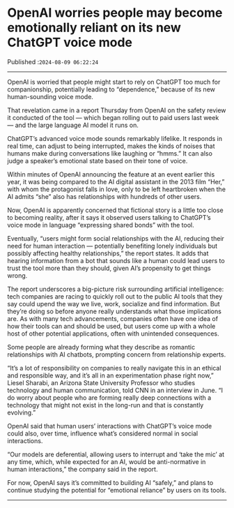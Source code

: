 # OpenAI worries people may become emotionally reliant on its new ChatGPT voice mode

Published :`2024-08-09 06:22:24`

---

OpenAI is worried that people might start to rely on ChatGPT too much for companionship, potentially leading to “dependence,” because of its new human-sounding voice mode.

That revelation came in a report Thursday from OpenAI on the safety review it conducted of the tool — which began rolling out to paid users last week — and the large language AI model it runs on.

ChatGPT’s advanced voice mode sounds remarkably lifelike. It responds in real time, can adjust to being interrupted, makes the kinds of noises that humans make during conversations like laughing or “hmms.” It can also judge a speaker’s emotional state based on their tone of voice.

Within minutes of OpenAI announcing the feature at an event earlier this year, it was being compared to the AI digital assistant in the 2013 film “Her,” with whom the protagonist falls in love, only to be left heartbroken when the AI admits “she” also has relationships with hundreds of other users.

Now, OpenAI is apparently concerned that fictional story is a little too close to becoming reality, after it says it observed users talking to ChatGPT’s voice mode in language “expressing shared bonds” with the tool.

Eventually, “users might form social relationships with the AI, reducing their need for human interaction — potentially benefiting lonely individuals but possibly affecting healthy relationships,” the report states. It adds that hearing information from a bot that sounds like a human could lead users to trust the tool more than they should, given AI’s propensity to get things wrong.

The report underscores a big-picture risk surrounding artificial intelligence: tech companies are racing to quickly roll out to the public AI tools that they say could upend the way we live, work, socialize and find information. But they’re doing so before anyone really understands what those implications are. As with many tech advancements, companies often have one idea of how their tools can and should be used, but users come up with a whole host of other potential applications, often with unintended consequences.

Some people are already forming what they describe as romantic relationships with AI chatbots, prompting concern from relationship experts.

“It’s a lot of responsibility on companies to really navigate this in an ethical and responsible way, and it’s all in an experimentation phase right now,” Liesel Sharabi, an Arizona State University Professor who studies technology and human communication, told CNN in an interview in June. “I do worry about people who are forming really deep connections with a technology that might not exist in the long-run and that is constantly evolving.”

OpenAI said that human users’ interactions with ChatGPT’s voice mode could also, over time, influence what’s considered normal in social interactions.

“Our models are deferential, allowing users to interrupt and ‘take the mic’ at any time, which, while expected for an AI, would be anti-normative in human interactions,” the company said in the report.

For now, OpenAI says it’s committed to building AI “safely,” and plans to continue studying the potential for “emotional reliance” by users on its tools.

---

